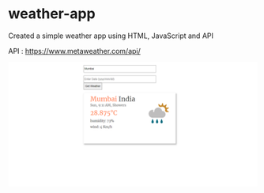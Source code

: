 # weather-app
Created a simple weather app using HTML, JavaScript and API

API : https://www.metaweather.com/api/

<img src="https://github.com/hramdas/weather-app/blob/main/Screenshot.png" alt="Landingpage">


